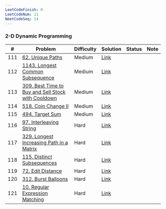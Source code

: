 ```yaml
---
LeetCodeFinish: 0
LeetCodeNum: 11
NeetCodeSeq: 14
---
```


### 2-D Dynamic Programming

| #   | Problem                                                                                                                            | Difficulty | Solution                                                                            | Status | Note |
| --- | ---------------------------------------------------------------------------------------------------------------------------------- | ---------- | ----------------------------------------------------------------------------------- | ------ | ---- |
| 111 | [62. Unique Paths](https://leetcode.com/problems/unique-paths/)                                                                    | Medium     | [Link](https://neetcode.io/solutions/unique-paths)                                  |        |      |
| 112 | [1143. Longest Common Subsequence](https://leetcode.com/problems/longest-common-subsequence/)                                      | Medium     | [Link](https://neetcode.io/solutions/longest-common-subsequence)                    |        |      |
| 113 | [309. Best Time to Buy and Sell Stock with Cooldown](https://leetcode.com/problems/best-time-to-buy-and-sell-stock-with-cooldown/) | Medium     | [Link](https://neetcode.io/solutions/best-time-to-buy-and-sell-stock-with-cooldown) |        |      |
| 114 | [518. Coin Change II](https://leetcode.com/problems/coin-change-ii/)                                                               | Medium     | [Link](https://neetcode.io/solutions/coin-change-ii)                                |        |      |
| 115 | [494. Target Sum](https://leetcode.com/problems/target-sum/)                                                                       | Medium     | [Link](https://neetcode.io/solutions/target-sum)                                    |        |      |
| 116 | [97. Interleaving String](https://leetcode.com/problems/interleaving-string/)                                                      | Hard       | [Link](https://neetcode.io/solutions/interleaving-string)                           |        |      |
| 117 | [329. Longest Increasing Path in a Matrix](https://leetcode.com/problems/longest-increasing-path-in-a-matrix/)                     | Hard       | [Link](https://neetcode.io/solutions/longest-increasing-path-in-a-matrix)           |        |      |
| 118 | [115. Distinct Subsequences](https://leetcode.com/problems/distinct-subsequences/)                                                 | Hard       | [Link](https://neetcode.io/solutions/distinct-subsequences)                         |        |      |
| 119 | [72. Edit Distance](https://leetcode.com/problems/edit-distance/)                                                                  | Hard       | [Link](https://neetcode.io/solutions/edit-distance)                                 |        |      |
| 120 | [312. Burst Balloons](https://leetcode.com/problems/burst-balloons/)                                                               | Hard       | [Link](https://neetcode.io/solutions/burst-balloons)                                |        |      |
| 121 | [10. Regular Expression Matching](https://leetcode.com/problems/regular-expression-matching/)                                      | Hard       | [Link](https://neetcode.io/solutions/regular-expression-matching)                   |        |      |
